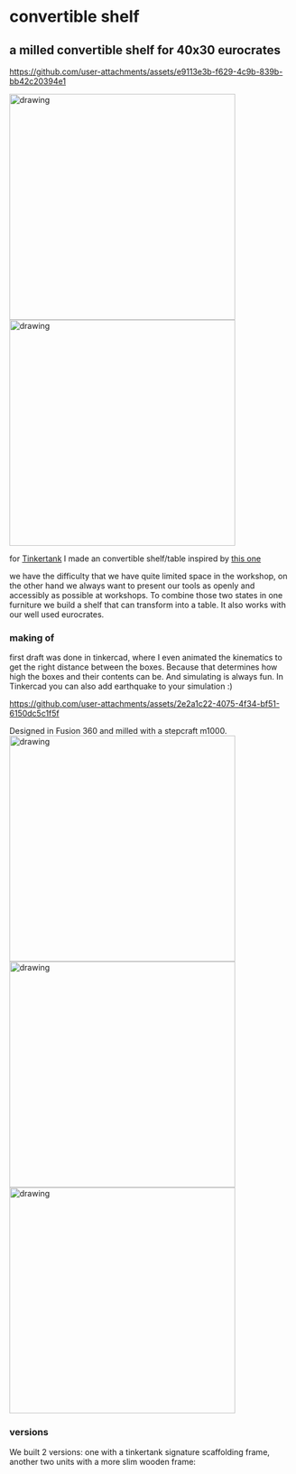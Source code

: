 # convertible shelf
## a milled convertible shelf for 40x30 eurocrates


https://github.com/user-attachments/assets/e9113e3b-f629-4c9b-839b-bb42c20394e1


<img src="https://github.com/user-attachments/assets/df000110-fbe8-4301-8671-10af97dc0219" alt="drawing" width="400"/>
<img src="https://github.com/user-attachments/assets/12690f10-6b92-4c64-a0e0-feff867c66ac" alt="drawing" width="400"/>

for [Tinkertank](http://www.tinkertank.de "wow!") I made an convertible shelf/table inspired by [this one
](https://expandfurniture.com/products/shelf-table-convertible-bookshelf-to-table)

we have the difficulty that we have quite limited space in the workshop, on the other hand we always want to present our tools as openly and accessibly as possible at workshops. To combine those two states in one furniture we build a shelf that can transform into a table. It also works with our well used eurocrates.

### making of

first draft was done in tinkercad, where I even animated the kinematics to get the right distance between the boxes. Because that determines how high the boxes and their contents can be. And simulating is always fun. In Tinkercad you can also add earthquake to your simulation :)

https://github.com/user-attachments/assets/2e2a1c22-4075-4f34-bf51-6150dc5c1f5f

Designed in Fusion 360 and milled with a stepcraft m1000.
<img src="https://github.com/user-attachments/assets/247d77d6-2281-451a-82a5-8135936aafe6" alt="drawing" width="400"/>
<img src="https://github.com/user-attachments/assets/3b6b005e-9cf8-4c46-b91e-1cbc600abaca" alt="drawing" width="400"/>
<img src="https://github.com/user-attachments/assets/de59d8a9-1260-47c7-b7e3-d82a61c67be1" alt="drawing" width="400"/>

### versions

We built 2 versions: one with a tinkertank signature scaffolding frame, another two units with a more slim wooden frame:
